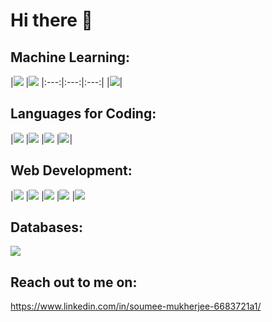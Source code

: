 # Hi there 👋

## Machine Learning:
|<img src="https://camo.githubusercontent.com/4058e4719e56be216f2464f47def2f62540a0775acfde94a782f4e1aa9607db7/68747470733a2f2f696d672e736869656c64732e696f2f62616467652f54656e736f72466c6f772532302d2532334646364630302e7376673f267374796c653d666f722d7468652d6261646765266c6f676f3d54656e736f72466c6f77266c6f676f436f6c6f723d7768697465" />
|<img  src="https://camo.githubusercontent.com/c7b7cc7ee69f29e63d868190f2c26df123e4a5cdd2b87c7da409397bfd64020c/68747470733a2f2f696d672e736869656c64732e696f2f62616467652f70616e6461732532302d2532333135303435382e7376673f267374796c653d666f722d7468652d6261646765266c6f676f3d70616e646173266c6f676f436f6c6f723d7768697465" />
|:---:|:---:|:---:|
|<img src= "https://camo.githubusercontent.com/98fb748d78c124f0aad277f2f162b0cb4fdb1c3b8f69293bb363ebf44ad557cf/68747470733a2f2f696d672e736869656c64732e696f2f62616467652f6e756d70792532302d2532333031333234332e7376673f267374796c653d666f722d7468652d6261646765266c6f676f3d6e756d7079266c6f676f436f6c6f723d7768697465" />|
##  Languages for Coding:
|<img src="https://img.shields.io/badge/Python-3776AB?style=for-the-badge&logo=python&logoColor=white" />
|<img src="https://img.shields.io/badge/C-00599C?style=for-the-badge&logo=c&logoColor=white" />
|<img src="https://img.shields.io/badge/C%2B%2B-00599C?style=for-the-badge&logo=c%2B%2B&logoColor=white" />
|<img src="https://img.shields.io/badge/R-276DC3?style=for-the-badge&logo=r&logoColor=white" />|

## Web Development:
|<img src="https://img.shields.io/badge/JavaScript-F7DF1E?style=for-the-badge&logo=javascript&logoColor=black" />
|<img src="https://img.shields.io/badge/HTML5-E34F26?style=for-the-badge&logo=html5&logoColor=white" />
|<img src="https://img.shields.io/badge/CSS-239120?&style=for-the-badge&logo=css3&logoColor=white" />
|<img src="https://img.shields.io/badge/Flask-000000?style=for-the-badge&logo=flask&logoColor=white" />
|<img src="https://img.shields.io/badge/Markdown-000000?style=for-the-badge&logo=markdown&logoColor=white" />

## Databases:
<img src="https://img.shields.io/badge/PostgreSQL-316192?style=for-the-badge&logo=postgresql&logoColor=white">

## Reach out to me on:
https://www.linkedin.com/in/soumee-mukherjee-6683721a1/

